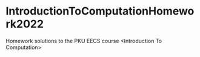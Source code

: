 # IntroductionToComputationHomework2022
Homework solutions to the PKU EECS course &lt;Introduction To Computation>
